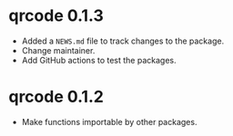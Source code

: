 # qrcode 0.1.3

* Added a `NEWS.md` file to track changes to the package.
* Change maintainer.
* Add GitHub actions to test the packages.

# qrcode 0.1.2

* Make functions importable by other packages.

